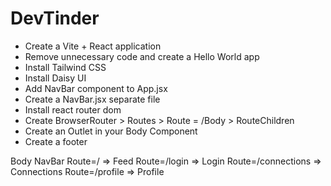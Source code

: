 # DevTinder

<!-- Episode 01 -->
- Create a Vite + React application
- Remove unnecessary code and create a Hello World app
- Install Tailwind CSS
- Install Daisy UI
- Add NavBar component to App.jsx
- Create a NavBar.jsx separate file
- Install react router dom
- Create BrowserRouter > Routes > Route = /Body > RouteChildren
- Create an Outlet in your Body Component
- Create a footer


Body
  NavBar
    Route=/  => Feed
    Route=/login => Login
    Route=/connections => Connections
    Route=/profile => Profile
